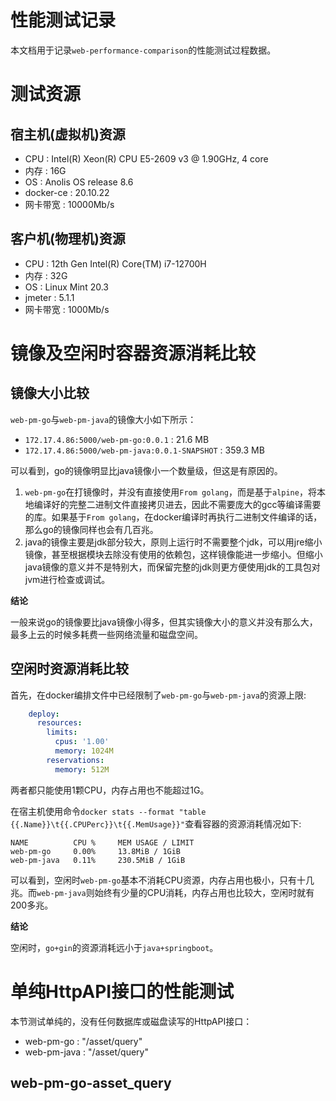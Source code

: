 性能测试记录
=====

本文档用于记录`web-performance-comparison`的性能测试过程数据。

# 测试资源

## 宿主机(虚拟机)资源
- CPU : Intel(R) Xeon(R) CPU E5-2609 v3 @ 1.90GHz, 4 core
- 内存 : 16G
- OS : Anolis OS release 8.6
- docker-ce : 20.10.22
- 网卡带宽 : 10000Mb/s

## 客户机(物理机)资源
- CPU : 12th Gen Intel(R) Core(TM) i7-12700H
- 内存 : 32G
- OS : Linux Mint 20.3
- jmeter : 5.1.1
- 网卡带宽 : 1000Mb/s


# 镜像及空闲时容器资源消耗比较

## 镜像大小比较
`web-pm-go`与`web-pm-java`的镜像大小如下所示：
- `172.17.4.86:5000/web-pm-go:0.0.1` : 21.6 MB
- `172.17.4.86:5000/web-pm-java:0.0.1-SNAPSHOT` : 359.3 MB

可以看到，go的镜像明显比java镜像小一个数量级，但这是有原因的。
1. `web-pm-go`在打镜像时，并没有直接使用`From golang`，而是基于`alpine`，将本地编译好的完整二进制文件直接拷贝进去，因此不需要庞大的gcc等编译需要的库。如果基于`From golang`，在docker编译时再执行二进制文件编译的话，那么go的镜像同样也会有几百兆。
2. java的镜像主要是jdk部分较大，原则上运行时不需要整个jdk，可以用jre缩小镜像，甚至根据模块去除没有使用的依赖包，这样镜像能进一步缩小。但缩小java镜像的意义并不是特别大，而保留完整的jdk则更方便使用jdk的工具包对jvm进行检查或调试。

**结论**

一般来说go的镜像要比java镜像小得多，但其实镜像大小的意义并没有那么大，最多上云的时候多耗费一些网络流量和磁盘空间。

## 空闲时资源消耗比较
首先，在docker编排文件中已经限制了`web-pm-go`与`web-pm-java`的资源上限:
```yaml
    deploy:
      resources:
        limits:
          cpus: '1.00'
          memory: 1024M
        reservations:
          memory: 512M
```
两者都只能使用1颗CPU，内存占用也不能超过1G。

在宿主机使用命令`docker stats --format "table {{.Name}}\t{{.CPUPerc}}\t{{.MemUsage}}"`查看容器的资源消耗情况如下:
```
NAME          CPU %     MEM USAGE / LIMIT
web-pm-go     0.00%     13.8MiB / 1GiB
web-pm-java   0.11%     230.5MiB / 1GiB
```
可以看到，空闲时`web-pm-go`基本不消耗CPU资源，内存占用也极小，只有十几兆。而`web-pm-java`则始终有少量的CPU消耗，内存占用也比较大，空闲时就有200多兆。

**结论**

空闲时，`go+gin`的资源消耗远小于`java+springboot`。


# 单纯HttpAPI接口的性能测试
本节测试单纯的，没有任何数据库或磁盘读写的HttpAPI接口：
- web-pm-go : "/asset/query"
- web-pm-java : "/asset/query"

## web-pm-go-asset_query



